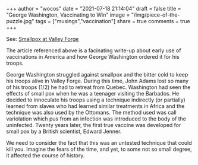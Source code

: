 +++
author = "wocos"
date = "2021-07-18 21:14:04"
draft = false
title = "George Washington, Vaccinating to Win"
image = "/img/piece-of-the-puzzle.jpg"
tags = ["musings","vaccination"]
share = true
comments = true
+++

See: <a href="https://www.verywellhealth.com/smallpox-inoculation-and-american-revolution-3969759#:~:text=Smallpox%20at%20Valley%20Forge&text=Washington's%20decision%20to%20inoculate%20his,and%20eventually%20win%20the%20war.">Smallpox at Valley Forge</a>


The article referenced above is a facinating write-up about early use of vaccinations in America and how George Washington ordered it for his troops. 

<!--more-->

George Washington struggled against smallpox and the bitter cold to keep his troops alive in Valley Forge. During this time, John Adams lost so many of his troops (1/2) he had to retreat from Quebec. Washington had seen the effects of small pox when he was a teenager visiting the Barbados. He decided to innoculate his troops using a technique indirectly (or partially) learned from slaves who had learned similar treatments in Africa and the technique was also used by the Ottomans. The method used was call variolation which pus from an infection was introduced to the body of the uninfected. Twenty years later, the first true vaccine was developed for small pox by a British scientist, Edward Jenner.

We need to consider the fact that this was an untested technique that could kill you. Imagine the fears of the time, and yet, to some not so small degree, it affected the course of history.



